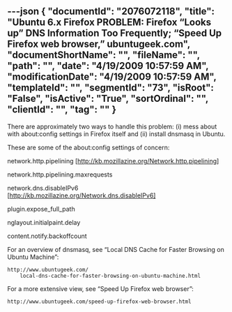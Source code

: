 ---json
{
  "documentId": "2076072118",
  "title": "Ubuntu 6.x Firefox PROBLEM: Firefox “Looks up” DNS Information Too Frequently; “Speed Up Firefox web browser,” ubuntugeek.com",
  "documentShortName": "",
  "fileName": "",
  "path": "",
  "date": "4/19/2009 10:57:59 AM",
  "modificationDate": "4/19/2009 10:57:59 AM",
  "templateId": "",
  "segmentId": "73",
  "isRoot": "False",
  "isActive": "True",
  "sortOrdinal": "",
  "clientId": "",
  "tag": ""
}
---

There are approximately two ways to handle this problem: (i) mess about with about:config settings in Firefox itself and (ii) install dnsmasq in Ubuntu.

These are some of the about:config settings of concern:

network.http.pipelining
[http://kb.mozillazine.org/Network.http.pipelining]

network.http.pipelining.maxrequests

network.dns.disableIPv6
[http://kb.mozillazine.org/Network.dns.disableIPv6]

plugin.expose_full_path

nglayout.initialpaint.delay

content.notify.backoffcount



For an overview of dnsmasq, see “Local DNS Cache for Faster Browsing on Ubuntu Machine”:

    http://www.ubuntugeek.com/
        local-dns-cache-for-faster-browsing-on-ubuntu-machine.html

For a more extensive view, see  “Speed Up Firefox web browser”:

    http://www.ubuntugeek.com/speed-up-firefox-web-browser.html
